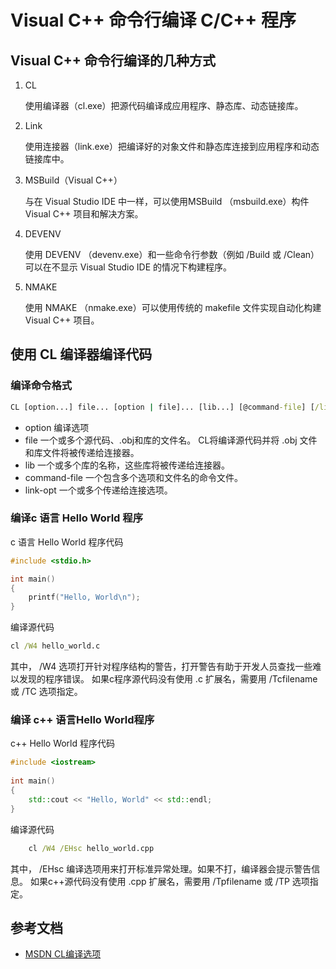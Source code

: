 ﻿# Visual C++ 命令行编译 C/C++ 程序

## Visual C++ 命令行编译的几种方式

1. CL

	使用编译器（cl.exe）把源代码编译成应用程序、静态库、动态链接库。

2. Link

	使用连接器（link.exe）把编译好的对象文件和静态库连接到应用程序和动态链接库中。

3. MSBuild（Visual C++）

	与在 Visual Studio IDE 中一样，可以使用MSBuild （msbuild.exe）构件 Visual C++ 项目和解决方案。

4. DEVENV

	使用 DEVENV （devenv.exe）和一些命令行参数（例如  /Build 或 /Clean） 可以在不显示 Visual Studio IDE 的情况下构建程序。

5. NMAKE

	使用 NMAKE （nmake.exe）可以使用传统的 makefile 文件实现自动化构建 Visual C++ 项目。

## 使用 CL 编译器编译代码

### 编译命令格式

```bat
CL [option...] file... [option | file]... [lib...] [@command-file] [/link link-opt...]
```
* option 编译选项
* file 一个或多个源代码、.obj和库的文件名。 CL将编译源代码并将 .obj 文件和库文件将被传递给连接器。
* lib 一个或多个库的名称，这些库将被传递给连接器。
* command-file 一个包含多个选项和文件名的命令文件。
* link-opt 一个或多个传递给连接选项。

### 编译c 语言 Hello World 程序

c 语言 Hello World 程序代码
	
```cpp
#include <stdio.h>

int main()
{
    printf("Hello, World\n");
}
```

编译源代码
    
```bat
cl /W4 hello_world.c
```

其中， /W4 选项打开针对程序结构的警告，打开警告有助于开发人员查找一些难以发现的程序错误。
如果c程序源代码没有使用 .c 扩展名，需要用 /Tcfilename 或 /TC 选项指定。
    
### 编译 c++ 语言Hello World程序
    
c++ Hello World 程序代码
	
```cpp
#include <iostream>
    
int main()
{
    std::cout << "Hello, World" << std::endl;
}
```

编译源代码
	
```bat
    cl /W4 /EHsc hello_world.cpp
```
    
其中， /EHsc 编译选项用来打开标准异常处理。如果不打，编译器会提示警告信息。
如果c++源代码没有使用 .cpp 扩展名，需要用 /Tpfilename 或 /TP 选项指定。
    
## 参考文档
* [MSDN CL编译选项](https://msdn.microsoft.com/EN-US/library/19z1t1wy(v=VS.140,d=hv.2).aspx)
